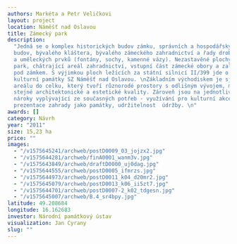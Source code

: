 ```yaml
---
authors: Markéta a Petr Veličkovi
layout: project
location: Náměšť nad Oslavou
title: Zámecký park
description:
  "Jedná se o komplex historických budov zámku, správních a hospodářských
  budov, bývalého kláštera, bývalého zámeckého zahradnictví a řady drobných staveb
  a uměleckých prvků (fontány, sochy, kamenné vázy). Nezastavěné plochy tvoří zámecký
  park, chátrající areál zahradnictví, vstupní část zámecké obory a zalesněný svah
  pod zámkem. S výjimkou ploch ležících za státní silnicí II/399 jde o areál národní
  kulturní památky SZ Náměšť nad Oslavou. \nZákladním východiskem je sjednocení celého
  areálu do celku, který tvoří různorodé prostory s odlišným vývojem, mající však
  stejné architektonické a estetické kvality. Zároveň jsou na jednotlivé celky kladeny
  nároky vyplývající ze současných potřeb - využívání pro kulturní akce a výstavy,
  prezentace zahrady jako památky, udržitelnost  údržby. \n"
awards: []
category: Návrh
year: "2011"
size: 15,23 ha
price: ""
images:
  - "/v1575645241/archweb/postD0009_03_jojzx2.jpg"
  - "/v1575644281/archweb/finA0001_wanm3v.jpg"
  - "/v1575643849/archweb/draftD0000_uj0dag.jpg"
  - "/v1575644555/archweb/postD0005_ifmrzs.jpg"
  - "/v1575644973/archweb/postD0011_k04_d20mr2.jpg"
  - "/v1575645079/archweb/postD0013_k06_ii5zt7.jpg"
  - "/v1575644701/archweb/postD0007-2_k02_tdgesn.jpg"
  - "/v1575645007/archweb/B.4_sr4bpy.jpg"
latitude: 49.208684
longitude: 16.162683
investor: Národní památkový ústav
visualization: Jan Cyrany
slug: ""
---
```

